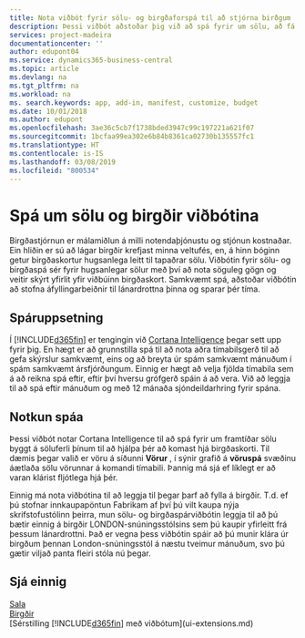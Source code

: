 ```yaml
---
title: Nota viðbót fyrir sölu- og birgðaforspá til að stjórna birðgum | Microsoft Docs
description: Þessi viðbót aðstoðar þig við að spá fyrir um sölu, að fá skýrara yfirlit yfir líkur á birgðaskorti og jafnvel að fá aðstoð við að stofna áfyllingarbeiðnir til lánardrottna.
services: project-madeira
documentationcenter: ''
author: edupont04
ms.service: dynamics365-business-central
ms.topic: article
ms.devlang: na
ms.tgt_pltfrm: na
ms.workload: na
ms. search.keywords: app, add-in, manifest, customize, budget
ms.date: 10/01/2018
ms.author: edupont
ms.openlocfilehash: 3ae36c5cb7f1738bded3947c99c197221a621f07
ms.sourcegitcommit: 1bcfaa99ea302e6b84b8361ca02730b135557fc1
ms.translationtype: HT
ms.contentlocale: is-IS
ms.lasthandoff: 03/08/2019
ms.locfileid: "800534"
---
```

# <a name="the-sales-and-inventory-forecast-extension"></a>Spá um sölu og birgðir viðbótina
Birgðastjórnun er málamiðlun á milli notendaþjónustu og stjónun kostnaðar. Ein hliðin er sú að lágar birgðir krefjast minna veltufés, en, á hinn bóginn getur birgðaskortur hugsanlega leitt til tapaðrar sölu. Viðbótin fyrir sölu- og birgðaspá sér fyrir hugsanlegar sölur með því að nota söguleg gögn og veitir skýrt yfirlit yfir viðbúinn birgðaskort. Samkvæmt spá, aðstoðar viðbótin að stofna áfyllingarbeiðnir til lánardrottna þinna og sparar þér tíma.  

## <a name="setting-up-forecasting"></a>Spáruppsetning
Í [!INCLUDE[d365fin](includes/d365fin_md.md)] er tengingin við [Cortana Intelligence](https://www.microsoft.com/en-us/cloud-platform/what-is-cortana-intelligence-suite) þegar sett upp fyrir þig. En hægt er að grunnstilla spá til að nota aðra tímabilsgerð til að gefa skýrslur samkvæmt, eins og að breyta úr spám samkvæmt mánuðum í spám samkvæmt ársfjórðungum. Einnig er hægt að velja fjölda tímabila sem á að reikna spá eftir, eftir því hversu grófgerð spáin á að vera. Við að leggja til að spá eftir mánuðum og með 12 mánaða sjóndeildarhring fyrir spána.  

## <a name="using-the-forecasts"></a>Notkun spáa
Þessi viðbót notar Cortana Intelligence til að spá fyrir um framtíðar sölu byggt á söluferli þínum til að hjálpa þér að komast hjá birgðaskorti. Til dæmis þegar valið er vöru á síðunni **Vörur** , í sýnir grafið á **vöruspá** svæðinu áætlaða sölu vörunnar á komandi tímabili. Þannig má sjá ef líklegt er að varan klárist fljótlega hjá þér.  

Einnig má nota viðbótina til að leggja til þegar þarf að fylla á birgðir. T.d. ef þú stofnar innkaupapöntun Fabrikam af því þú vilt kaupa nýja skrifstofustólinn þeirra, mun sölu- og birgðaspárviðbótin leggja til að þú bætir einnig á birgðir LONDON-snúningsstólsins sem þú kaupir yfirleitt frá þessum lánardrottni. Það er vegna þess viðbótin spáir að þú munir klára úr birgðum þennan London-snúningsstól á næstu tveimur mánuðum, svo þú gætir viljað panta fleiri stóla nú þegar.  

## <a name="see-also"></a>Sjá einnig
[Sala](sales-manage-sales.md)  
[Birgðir](inventory-manage-inventory.md)  
[Sérstilling [!INCLUDE[d365fin](includes/d365fin_md.md)] með viðbótum](ui-extensions.md)  
